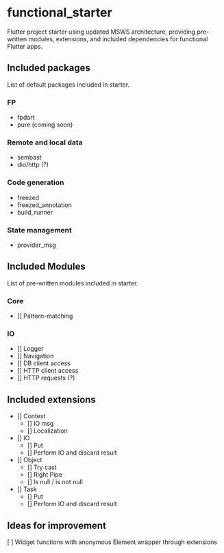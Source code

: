 # functional_starter

Flutter project starter using updated MSWS architecture, providing pre-written modules, extensions, and included dependencies for functional Flutter apps.

## Included packages

List of default packages included in starter.

### FP
* fpdart
* pure (coming soon)

### Remote and local data
* sembast
* dio/http (?)

### Code generation
* freezed
* freezed_annotation
* build_runner

### State management
* provider_msg

## Included Modules

List of pre-written modules included in starter.

### Core

* [] Pattern-matching

### IO

* [] Logger
* [] Navigation
* [] DB client access
* [] HTTP client access
* [] HTTP requests (?)

## Included extensions

* [] Context
    * [] IO msg
    * [] Localization
* [] IO
    * [] Put
    * [] Perform IO and discard result 
* [] Object
    * [] Try cast
    * [] Right Pipe
    * [] Is null / is not null
* [] Task
    * [] Put
    * [] Perform IO and discard result

## Ideas for improvement
[ ] Widget functions with anonymous Element wrapper through extensions